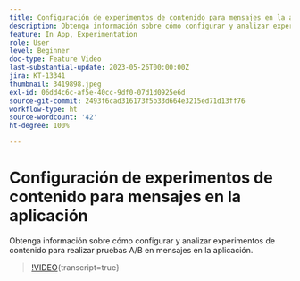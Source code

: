 ```yaml
---
title: Configuración de experimentos de contenido para mensajes en la aplicación
description: Obtenga información sobre cómo configurar y analizar experimentos de contenido para realizar pruebas A/B en mensajes en la aplicación.
feature: In App, Experimentation
role: User
level: Beginner
doc-type: Feature Video
last-substantial-update: 2023-05-26T00:00:00Z
jira: KT-13341
thumbnail: 3419898.jpeg
exl-id: 06dd4c6c-af5e-40cc-9df0-07d1d0925e6d
source-git-commit: 2493f6cad316173f5b33d664e3215ed71d13ff76
workflow-type: ht
source-wordcount: '42'
ht-degree: 100%

---
```


# Configuración de experimentos de contenido para mensajes en la aplicación

Obtenga información sobre cómo configurar y analizar experimentos de contenido para realizar pruebas A/B en mensajes en la aplicación.

>[!VIDEO](https://video.tv.adobe.com/v/3419898/?learn=on){transcript=true}
